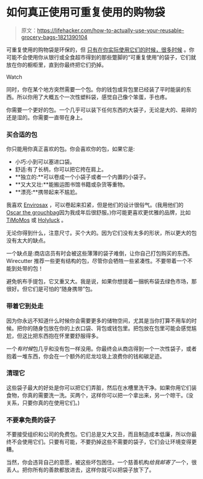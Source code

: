 # 如何真正使用可重复使用的购物袋

> 原文：<https://lifehacker.com/how-to-actually-use-your-reusable-grocery-bags-1821390104>

可重复使用的购物袋是环保的，但 [只有在你实际使用它们的时候，很多时候](https://www.wired.com/2016/06/banning-plastic-bags-great-world-right-not-fast/) 。你可能不会使用你从银行或全食超市得到的那些蹩脚的“可重复使用”的袋子，它们就放在你的橱柜里，直到你最终把它们扔掉。

Watch

同时，你在某个地方突然需要一个包。你的钱包或背包里已经装了平时能装的东西。所以你用了大概五个一次性塑料袋，感觉自己像个笨蛋，手也疼。

你需要一个更好的包。一个几乎可以装下任何东西的大袋子，无论是大的、易碎的还是湿的。你需要一直带在身上。

### 买合适的包

你只能用你真正喜欢的包。你会喜欢你的包，如果它是:

*   小巧:小到可以塞进口袋。
*   舒适:有了长柄，你可以把它挎在肩上。
*   **独立的:**可以卷成一个小袋子或者一个内置的小袋子。
*   **又大又壮:**能搬运图书馆书籍或杂货等重物。
*   **漂亮:**携带起来不尴尬。

我喜欢 [Envirosax](https://www.amazon.com/Envirosax/pages/2591343011?asc_campaign=InlineText&asc_refurl=https://lifehacker.com/how-to-actually-use-your-reusable-grocery-bags-1821390104&asc_source=&tag=kinjalifehackerlink-20) ，可以卷起来扣紧，但是他们的设计很俗气。(我用他们的[Oscar the grouchbag](https://www.amazon.com/gp/product/B00L4GAEBO/?asc_campaign=InlineText&asc_refurl=https://lifehacker.com/how-to-actually-use-your-reusable-grocery-bags-1821390104&asc_source=&tag=kinjalifehackerlink-20)因为我成年后很舒服。)你可能更喜欢更优雅的品牌，比如 [TiMoMos](https://www.amazon.com/Folding-Reusable-Grocery-Bags-Pack/dp/B071G12LP1/?asc_campaign=InlineText&asc_refurl=https://lifehacker.com/how-to-actually-use-your-reusable-grocery-bags-1821390104&asc_source=&tag=kinjalifehackerlink-20) 或 [Holyluck](https://www.amazon.com/gp/product/B074555H1Y/?asc_campaign=InlineText&asc_refurl=https://lifehacker.com/how-to-actually-use-your-reusable-grocery-bags-1821390104&asc_source=&tag=kinjalifehackerlink-20) 。

无论你得到什么，注意尺寸。买个大的。因为它们没有太多的形状，所以更大的包没有太大的缺点。

一个缺点是:商店店员有时会被这些薄薄的袋子难倒，让你自己打包购买的东西。Wirecutter 推荐一些更有结构的包，尽管你会牺牲一些紧凑性。不要带着一个不能到处带的包！

避免帆布手提包，它又重又大。我是说，如果你想提着一捆帆布袋去绿色市场，那很好。但它们是可怕的“随身携带”包。

### 带着它到处走

因为你永远不知道什么时候你会需要更多的储物空间，尤其是当你打算不用车的时候。把你的随身包放在你的上衣口袋、背包或钱包里。把包放在包里可能会感觉尴尬，但这比把东西抱在怀里要舒服得多。

一个*有时候*包几乎和没有包一样没用。你最终会从商店得到一个一次性袋子，或者抱着一堆东西，你会在一个额外的尼龙垃圾上浪费你的钱和碳足迹。

### 清理它

这些袋子最大的好处是你可以把它们弄脏，然后在水槽里洗干净。如果你用它们装食物，你真的需要洗一洗。买两个，这样你可以把一个拿出来，另一个晾干。(没关系，只要你真的在使用它们。)

### **不要拿免费的袋子**

不要接受组织和公司的免费包。它们总是又大又丑，而且制造成本低廉，所以你最终不会使用它们。只要有可能，不要扔掉这些不需要的袋子，它们会让环境变得更糟。

当然，你会违背自己的意愿，被这些坏包困住。一个慈善机构*给我邮寄了*一个，很丢人。把你所有的善款都放进去，这样你就可以把袋子放下了。